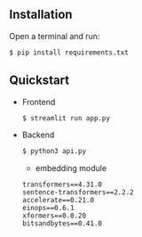## Installation

Open a terminal and run:

```bash
$ pip install requirements.txt
```

## Quickstart
- Frontend
    ```bash
    $ streamlit run app.py
    ```
- Backend
    ```bash
    $ python3 api.py
    ```
    
    - embedding module
    ```
    transformers==4.31.0
    sentence-transformers==2.2.2
    accelerate==0.21.0
    einops==0.6.1
    xformers==0.0.20
    bitsandbytes==0.41.0
    ```